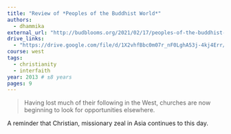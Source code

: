```yaml
---
title: "Review of *Peoples of the Buddhist World*"
authors:
  - dhammika
external_url: "http://budblooms.org/2021/02/17/peoples-of-the-buddhist-world-a-review/"
drive_links:
  - "https://drive.google.com/file/d/1X2vhfBbc0m07r_nF0LghA53j-4kj4Err/view?usp=drivesdk"
course: west
tags:
  - christianity
  - interfaith
year: 2013 # ±8 years
pages: 9
---
```


> Having lost much of their following in the West, churches are now beginning to look for opportunities elsewhere.

A reminder that Christian, missionary zeal in Asia continues to this day.
